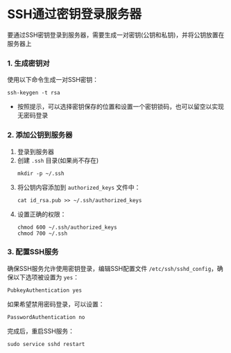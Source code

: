 # SSH通过密钥登录服务器  

要通过SSH密钥登录到服务器，需要生成一对密钥(公钥和私钥)，并将公钥放置在服务器上  

### 1. 生成密钥对
使用以下命令生成一对SSH密钥：
```
ssh-keygen -t rsa
```
- 按照提示，可以选择密钥保存的位置和设置一个密钥锁码，也可以留空以实现无密码登录

### 2. 添加公钥到服务器
1. 登录到服务器
2. 创建 `.ssh` 目录(如果尚不存在)
   ```
   mkdir -p ~/.ssh
   ```
3. 将公钥内容添加到 `authorized_keys` 文件中：
   ```
   cat id_rsa.pub >> ~/.ssh/authorized_keys
   ```
4. 设置正确的权限：
   ```
   chmod 600 ~/.ssh/authorized_keys
   chmod 700 ~/.ssh
   ```

### 3. 配置SSH服务
确保SSH服务允许使用密钥登录，编辑SSH配置文件 `/etc/ssh/sshd_config`，确保以下选项被设置为 `yes`：
```
PubkeyAuthentication yes
```
如果希望禁用密码登录，可以设置：
```
PasswordAuthentication no
```
完成后，重启SSH服务：
```
sudo service sshd restart
```